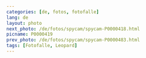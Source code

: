 ```yaml
---
categories: [de, fotos, fotofalle]
lang: de
layout: photo
next_photo: /de/fotos/spycam/spycam-P0000418.html
picname: P0000419
prev_photo: /de/fotos/spycam/spycam-P0000483.html
tags: [Fotofalle, Leopard]
---
```


